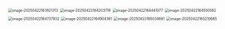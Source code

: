 <img src="/Users/xhx/Library/Application Support/typora-user-images/image-20250422163921313.png" alt="image-20250422163921313" style="zoom:50%;" />

<img src="/Users/xhx/Library/Application Support/typora-user-images/image-20250422164203719.png" alt="image-20250422164203719" style="zoom:50%;" />

<img src="/Users/xhx/Library/Application Support/typora-user-images/image-20250422164441077.png" alt="image-20250422164441077" style="zoom:50%;" />

<img src="/Users/xhx/Library/Application Support/typora-user-images/image-20250422164550582.png" alt="image-20250422164550582" style="zoom:50%;" />

<img src="/Users/xhx/Library/Application Support/typora-user-images/image-20250422164737932.png" alt="image-20250422164737932" style="zoom:50%;" />

<img src="/Users/xhx/Library/Application Support/typora-user-images/image-20250422164904361.png" alt="image-20250422164904361" style="zoom:50%;" />

<img src="/Users/xhx/Library/Application Support/typora-user-images/image-20250422165034661.png" alt="image-20250422165034661" style="zoom:50%;" />

<img src="/Users/xhx/Library/Application Support/typora-user-images/image-20250422165210665.png" alt="image-20250422165210665" style="zoom:50%;" />